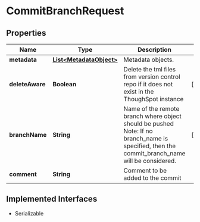 

# CommitBranchRequest


## Properties

| Name | Type | Description | Notes |
|------------ | ------------- | ------------- | -------------|
|**metadata** | [**List&lt;MetadataObject&gt;**](MetadataObject.md) | Metadata objects. |  |
|**deleteAware** | **Boolean** | Delete the tml files from version control repo if it does not exist in the ThoughSpot instance |  [optional] |
|**branchName** | **String** |    Name of the remote branch where object should be pushed      Note: If no branch_name is specified, then the commit_branch_name will be considered. |  [optional] |
|**comment** | **String** | Comment to be added to the commit |  |


## Implemented Interfaces

* Serializable


